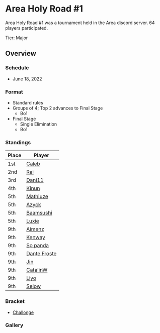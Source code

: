 # Area Holy Road #1

Area Holy Road #1 was a tournament held in the Area discord server.
64 players participated.

Tier: Major

## Overview

### Schedule
- June 18, 2022

### Format
- Standard rules
- Groups of 4; Top 2 advances to Final Stage
  - Bo1 
- Final Stage
  - Single Elimination
  - Bo1

### Standings
|Place|Player|
|-|-|
|1st|[Caleb](../../players/bulgarian/caleb.md)|
|2nd|[Rai](../../players/japanese/rai.md)|
|3rd|[Dani11](../../players/colombian/dani11.md)|
|4th|[Kinun](../../players/belgian/kinun.md)|
|5th|[Mathiuze](../../players/french/mathiuze.md)|
|5th|[Azyck](../../players/french/azyck.md)|
|5th|[Baamsushi](../../players/indonesian/baamsushi.md)|
|5th|[Luxie](../../players/belgian/luxie.md)|
|9th|[Aimenz](../../players/french/aimenz.md)|
|9th|[Kenway](../../players/french/kenway.md)|
|9th|[So panda](../../players/brazilian/panda.md)|
|9th|[Dante Froste](../../players/argentinian/dantefroste.md)|
|9th|[Jin](../../players/french/jin.md)|
|9th|[CatalinW](../../players/romanian/catalinw.md)|
|9th|[Liyo](../../players/french/koro.md)|
|9th|[Selow](../../players/french/$elow.md)|

### Bracket
- [Challonge](https://challonge.com/fr/holyroad)

### Gallery
